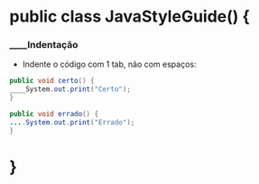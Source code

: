 # public class JavaStyleGuide() {

### ____Indentação

* Indente o código com 1 tab, não com espaços:
```java
public void certo() {
____System.out.print("Certo");
}

public void errado() {
....System.out.print("Errado");
}
```

# }
